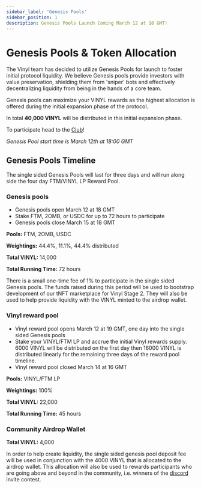 ```yaml
---
sidebar_label: 'Genesis Pools'
sidebar_position: 1
description: Genesis Pools Launch Coming March 12 at 18 GMT!
---
```


# Genesis Pools & Token Allocation

The Vinyl team has decided to utilize Genesis Pools for launch to foster initial protocol liquidity. We believe Genesis pools provide investors with value preservation, shielding them from 'sniper' bots and effectively decentralizing liquidity from being in the hands of a core team.&#x20;

Genesis pools can maximize your VINYL rewards as the highest allocation is offered during the initial expansion phase of the protocol.

In total **40,000 VINYL** will be distributed in this initial expansion phase. 

To participate head to the [Club](https://vinyl.finance/club)!

_Genesis Pool start time is March 12th at 18:00 GMT_

## Genesis Pools Timeline

The single sided Genesis Pools will last for three days and will run along side the four day FTM/VINYL LP Reward Pool.&#x20;

### **Genesis pools**

* Genesis pools open March 12 at 18 GMT
* Stake FTM, 2OMB, or USDC for up to 72 hours to participate
* Genesis pools close March 15 at 18 GMT

**Pools:** FTM, 2OMB, USDC

**Weightings:** 44.4%, 11.1%, 44.4% distributed

**Total VINYL:**  14,000

**Total Running Time:** 72 hours

There is a small one-time fee of 1% to participate in the single sided Genesis pools. The funds raised during this period will be used to bootstrap development of our tNFT marketplace for Vinyl Stage 2. They will also be used to help provide liquidity with the VINYL minted to the airdrop wallet.&#x20;

### **Vinyl reward pool**

* Vinyl reward pool opens March 12 at 19 GMT, one day into the single sided Genesis pools
* Stake your VINYL/FTM LP and accrue the initial Vinyl rewards supply. 6000 VINYL will be distributed on the first day then 16000 VINYL is distributed linearly for the remaining three days of the reward pool timeline.&#x20;
* Vinyl reward pool closed March 14 at 16 GMT

**Pools:** VINYL/FTM LP

**Weightings:** 100%

**Total VINYL:**  22,000

**Total Running Time:** 45 hours

### **Community Airdrop Wallet**

**Total VINYL:**  4,000

In order to help create liquidity, the single sided genesis pool deposit fee will be used in conjunction with the 4000 VINYL that is allocated to the airdrop wallet. This allocation will also be used to rewards participants who are going above and beyond in the community, i.e. winners of the [discord](http://discord.gg/VqwsjEFVzc) invite contest.
